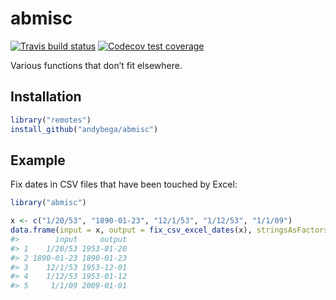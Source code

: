 
<!-- README.md is generated from README.Rmd. Please edit that file -->

# abmisc

<!-- badges: start -->

[![Travis build
status](https://travis-ci.org/andybega/abmisc.svg?branch=master)](https://travis-ci.org/andybega/abmisc)
[![Codecov test
coverage](https://codecov.io/gh/andybega/abmisc/branch/master/graph/badge.svg)](https://codecov.io/gh/andybega/abmisc?branch=master)
<!-- badges: end -->

Various functions that don’t fit elsewhere.

## Installation

``` r
library("remotes")
install_github("andybega/abmisc")
```

## Example

Fix dates in CSV files that have been touched by Excel:

``` r
library("abmisc")

x <- c("1/20/53", "1890-01-23", "12/1/53", "1/12/53", "1/1/09")
data.frame(input = x, output = fix_csv_excel_dates(x), stringsAsFactors = FALSE)
#>        input     output
#> 1    1/20/53 1953-01-20
#> 2 1890-01-23 1890-01-23
#> 3    12/1/53 1953-12-01
#> 4    1/12/53 1953-01-12
#> 5     1/1/09 2009-01-01
```
